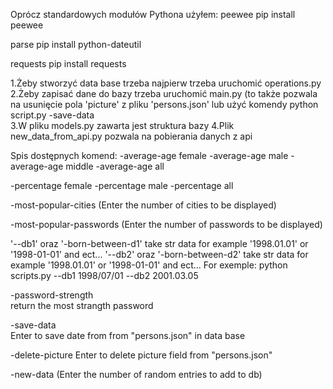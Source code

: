 Oprócz standardowych modułów Pythona użyłem:
peewee
pip install peewee

parse
pip install python-dateutil

requests
pip install requests




1.Żeby stworzyć data base trzeba najpierw trzeba uruchomić operations.py
2.Żeby zapisać dane do bazy trzeba uruchomić main.py (to także pozwala na usunięcie pola 'picture' z pliku 'persons.json' 
lub użyć komendy   python script.py -save-data  
3.W pliku models.py zawarta jest struktura bazy
4.Plik new_data_from_api.py pozwala na pobierania danych z api


Spis dostępnych komend:
-average-age female
-average-age male
-average-age middle
-average-age all

-percentage female
-percentage male
-percentage all

-most-popular-cities (Enter the number of cities to be displayed)

-most-popular-passwords (Enter the number of passwords to be displayed)


'--db1'   oraz    '-born-between-d1'  take str data for example '1998.01.01' or '1998-01-01' and ect...
'--db2'   oraz    '-born-between-d2'  take str data for example '1998.01.01' or '1998-01-01' and ect...
For exemple: 
python scripts.py --db1 1998/07/01  --db2 2001.03.05


-password-strength      
return the most strangth password


-save-data   
Enter to save date from from "persons.json" in data base


-delete-picture
Enter to delete picture field from "persons.json"



-new-data (Enter the number of random entries to add to db)

